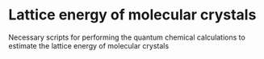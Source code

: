 # Lattice energy of molecular crystals
Necessary scripts for performing the quantum chemical calculations to estimate the lattice energy of molecular crystals
